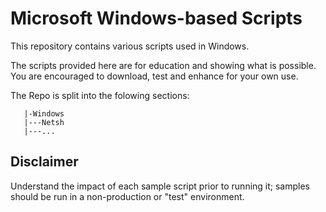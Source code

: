 # Microsoft Windows-based Scripts
This repository contains various scripts used in Windows.

The scripts provided here are for education and showing what is possible. You are encouraged to download, test and enhance for your own use.

The Repo is split into the folowing sections:

```
   |-Windows
   |---Netsh
   |---...
   ```
## Disclaimer
Understand the impact of each sample script prior to running it; samples should be run in a non-production or "test" environment.
